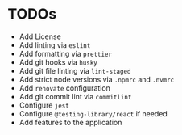 # TODOs

- Add License
- Add linting via `eslint`
- Add formatting via `prettier`
- Add git hooks via `husky`
- Add git file linting via `lint-staged`
- Add strict node versions via `.npmrc` and `.nvmrc`
- Add `renovate` configuration
- Add git commit lint via `commitlint`
- Configure `jest`
- Configure `@testing-library/react` if needed
- Add features to the application
